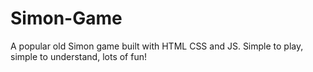 # Simon-Game
A popular old Simon game built with HTML CSS and JS. Simple to play, simple to understand, lots of fun!
